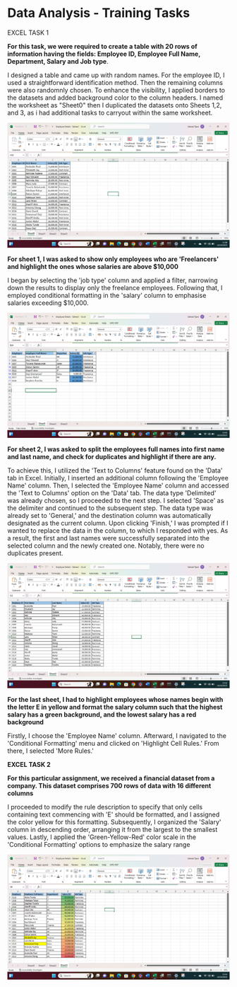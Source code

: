 # Data Analysis - Training Tasks

EXCEL TASK 1

**For this task, we were required to create a table with 20 rows of information having the fields: Employee ID, Employee Full Name, Department, Salary and Job type**.

I designed a table and came up with random names. For the employee ID, I used a straightforward identification method. Then the remaining columns were also randomnly chosen.
To enhance the visibility, I applied borders to the datasets and added background color to the column headers. I named the worksheet as "Sheet0" then I duplicated the datasets onto Sheets 1,2, and 3, as i had additional tasks to carryout within the same worksheet.

![](Sheet0.png)

**For sheet 1, I was asked to show only employees who are 'Freelancers' and highlight the ones whose salaries are above $10,000**

I began by selecting the 'job type' column and applied a filter, narrowing down the results to display only the freelance employees. Following that, I employed conditional formatting in the 'salary' column to emphasise salaries exceeding $10,000.

![](Sheet1.png)

**For sheet 2, I was asked to split the employees full names into first name and last name, and check for duplicates and highlight if there are any.**

To achieve this, I utilized the 'Text to Columns' feature found on the 'Data' tab in Excel. Initially, I inserted an additional column following the 'Employee Name' column. Then, I selected the 'Employee Name' column and accessed the 'Text to Columns' option on the 'Data' tab.
The data type 'Delimited' was already chosen, so I proceeded to the next step. I selected 'Space' as the delimiter and continued to the subsequent step. The data type was already set to 'General,' and the destination column was automatically designated as the current column. 
Upon clicking 'Finish,' I was prompted if I wanted to replace the data in the column, to which I responded with yes. As a result, the first and last names were successfully separated into the selected column and the newly created one. Notably, there were no duplicates present.

![](Sheet2.png)

**For the last sheet, I had to highlight employees whose names begin with the letter E in yellow and format the salary column such that the highest salary has a green background, and the lowest salary has a red background**

Firstly, I choose the 'Employee Name' column. Afterward, I navigated to the 'Conditional Formatting' menu and clicked on 'Highlight Cell Rules.' From there, I selected 'More Rules.'

**EXCEL TASK 2**

**For this particular assignment, we received a financial dataset from a company. This dataset comprises 700 rows of data with 16 different columns**



I proceeded to modify the rule description to specify that only cells containing text commencing with 'E' should be formatted, and I assigned the color yellow for this formatting.
Subsequently, I organized the 'Salary' column in descending order, arranging it from the largest to the smallest values. Lastly, I applied the 'Green-Yellow-Red' color scale in the 'Conditional Formatting' options to emphasize the salary range

![](Sheet3.png)

